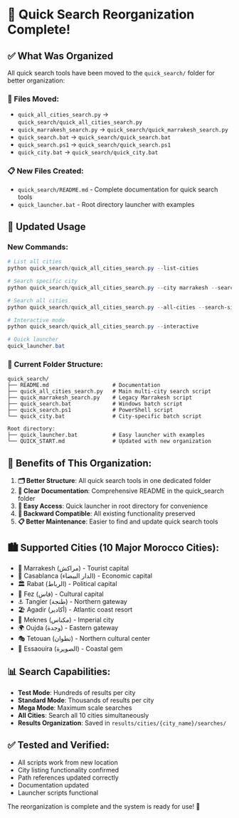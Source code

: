 # 📁 Quick Search Reorganization Complete!

## ✅ What Was Organized

All quick search tools have been moved to the `quick_search/` folder for better organization:

### 📂 Files Moved:
- `quick_all_cities_search.py` → `quick_search/quick_all_cities_search.py`
- `quick_marrakesh_search.py` → `quick_search/quick_marrakesh_search.py`
- `quick_search.bat` → `quick_search/quick_search.bat`
- `quick_search.ps1` → `quick_search/quick_search.ps1`
- `quick_city.bat` → `quick_search/quick_city.bat`

### 📋 New Files Created:
- `quick_search/README.md` - Complete documentation for quick search tools
- `quick_launcher.bat` - Root directory launcher with examples

## 🚀 Updated Usage

### New Commands:
```powershell
# List all cities
python quick_search/quick_all_cities_search.py --list-cities

# Search specific city
python quick_search/quick_all_cities_search.py --city marrakesh --search-size test

# Search all cities
python quick_search/quick_all_cities_search.py --all-cities --search-size test

# Interactive mode
python quick_search/quick_all_cities_search.py --interactive

# Quick launcher
quick_launcher.bat
```

### 📁 Current Folder Structure:
```
quick_search/
├── README.md                    # Documentation
├── quick_all_cities_search.py   # Main multi-city search script
├── quick_marrakesh_search.py    # Legacy Marrakesh script
├── quick_search.bat             # Windows batch script
├── quick_search.ps1             # PowerShell script
└── quick_city.bat               # City-specific batch script

Root directory:
├── quick_launcher.bat           # Easy launcher with examples
└── QUICK_START.md               # Updated with new organization
```

## 🎯 Benefits of This Organization:

1. **🗂️ Better Structure**: All quick search tools in one dedicated folder
2. **📖 Clear Documentation**: Comprehensive README in the quick_search folder
3. **🚀 Easy Access**: Quick launcher in root directory for convenience
4. **🔄 Backward Compatible**: All existing functionality preserved
5. **📋 Better Maintenance**: Easier to find and update quick search tools

## 🏙️ Supported Cities (10 Major Morocco Cities):
- 🔴 Marrakesh (مراكش) - Tourist capital
- 💼 Casablanca (الدار البيضاء) - Economic capital
- 🏛️ Rabat (الرباط) - Political capital
- 🏺 Fez (فاس) - Cultural capital
- ⚓ Tangier (طنجة) - Northern gateway
- 🏖️ Agadir (أكادير) - Atlantic coast resort
- 🏰 Meknes (مكناس) - Imperial city
- 🌍 Oujda (وجدة) - Eastern gateway
- 🎭 Tetouan (تطوان) - Northern cultural center
- 🌊 Essaouira (الصويرة) - Coastal gem

## 📊 Search Capabilities:
- **Test Mode**: Hundreds of results per city
- **Standard Mode**: Thousands of results per city
- **Mega Mode**: Maximum scale searches
- **All Cities**: Search all 10 cities simultaneously
- **Results Organization**: Saved in `results/cities/{city_name}/searches/`

## ✅ Tested and Verified:
- All scripts work from new location
- City listing functionality confirmed
- Path references updated correctly
- Documentation updated
- Launcher scripts functional

The reorganization is complete and the system is ready for use! 🎉
